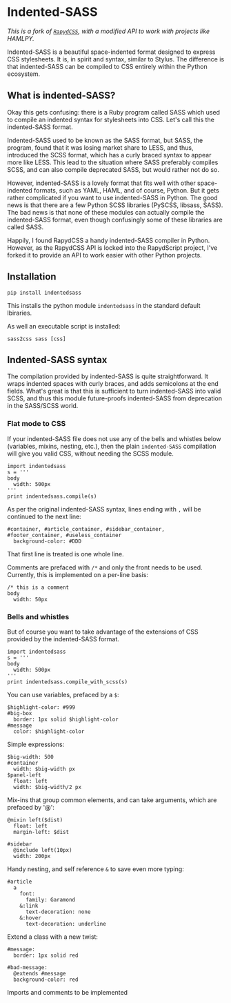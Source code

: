 
# Indented-SASS

_This is a fork of [`RapydCSS`](https://bitbucket.org/pyjeon/rapydcss), with a modified API to work with projects like HAMLPY._

Indented-SASS is a beautiful space-indented format designed to express CSS stylesheets. It is, in spirit and syntax, similar to  Stylus. The difference is that indented-SASS can be compiled to CSS entirely within the Python ecosystem.



## What is indented-SASS?

Okay this gets confusing: there is a Ruby program called SASS which used to compile an indented syntax for stylesheets into CSS. Let's call this the indented-SASS format. 

Indented-SASS used to be known as the SASS format, but SASS, the program, found that it was losing market share to LESS, and thus, introduced the SCSS format, which has a curly braced syntax to appear more like LESS. This lead to the situation where SASS preferably compiles SCSS, and can also compile deprecated SASS, but would rather not do so.

However, indented-SASS is a lovely format that fits well with other space-indented formats, such as YAML, HAML, and of course, Python. But it gets rather complicated if you want to use indented-SASS in Python. The good news is that there are a few Python SCSS libraries (PySCSS, libsass, SASS). The bad news is that none of these modules can actually compile the indented-SASS format, even though confusingly some of these libraries are called SASS.

Happily, I found RapydCSS a handy indented-SASS compiler in Python. However, as the RapydCSS API is locked into the RapydScript project, I've forked it to provide an API to work easier with other Python projects.

## Installation

    pip install indentedsass

This installs the python module `indentedsass` in the standard default lbiraries. 

As well an executable script is installed:

    sass2css sass [css]

## Indented-SASS syntax

The compilation provided by indented-SASS is quite straightforward. It wraps indented spaces with curly braces, and adds semicolons at the end fields. What's great is that this is sufficient to turn indented-SASS into valid SCSS, and thus this module future-proofs indented-SASS from deprecation in the SASS/SCSS world.

### Flat mode to CSS

If your indented-SASS file does not use any of the bells and whistles below (variables, mixins, nesting, etc.), then the plain `indented-SASS` compilation will give you valid CSS, without needing the SCSS module.

    import indentedsass
    s = '''
    body
      width: 500px
    '''
    print indentedsass.compile(s)

As per the original indented-SASS syntax, lines ending with `,` will be continued to the next line:

    #container, #article_container, #sidebar_container,
    #footer_container, #useless_container
      background-color: #DDD

That first line is treated is one whole line.

Comments are prefaced with `/*` and only the front needs to be used. Currently, this is implemented on a per-line basis:

    /* this is a comment
    body
      width: 50px

### Bells and whistles

But of course you want to take advantage of the extensions of CSS provided by the indented-SASS format. 

    import indentedsass
    s = '''
    body
      width: 500px
    '''
    print indentedsass.compile_with_scss(s)

You can use variables, prefaced by a `$`:

    $highlight-color: #999
    #big-box
      border: 1px solid $highlight-color
    #message
      color: $highlight-color 

Simple expressions:

    $big-width: 500
    #container
      width: $big-width px
    $panel-left
      float: left
      width: $big-width/2 px

Mix-ins that group common elements, and can take arguments, which are prefaced by '@':

    @mixin left($dist)
      float: left
      margin-left: $dist

    #sidebar
      @include left(10px) 
      width: 200px

Handy nesting, and self reference `&` to save even more typing:

    #article
      a
        font:
          family: Garamond
        &:link
          text-decoration: none
        &:hover
          text-decoration: underline

Extend a class with a new twist:

    #message:
      border: 1px solid red

    #bad-message:
      @extends #message
      background-color: red

Imports and comments to be implemented




